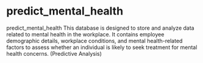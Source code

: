 # predict_mental_health
predict_mental_health This database is designed to store and analyze data related to mental health in the workplace. It contains employee demographic details, workplace conditions, and mental health-related factors to assess whether an individual is likely to seek treatment for mental health concerns. (Predictive Analysis)
